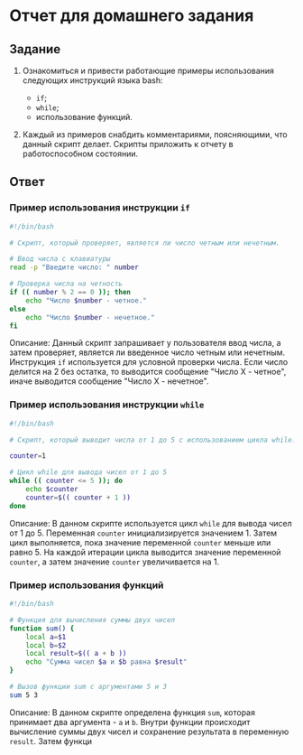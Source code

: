 # Отчет для домашнего задания

## Задание

1. Ознакомиться и привести работающие примеры использования следующих инструкций языка bash:
   - `if`;
   - `while`;
   - использование функций.
   
2. Каждый из примеров снабдить комментариями, поясняющими, что данный скрипт делает. Скрипты приложить к отчету в работоспособном состоянии.

## Ответ

### Пример использования инструкции `if`

```bash
#!/bin/bash

# Скрипт, который проверяет, является ли число четным или нечетным.

# Ввод числа с клавиатуры
read -p "Введите число: " number

# Проверка числа на четность
if (( number % 2 == 0 )); then
    echo "Число $number - четное."
else
    echo "Число $number - нечетное."
fi
```

Описание: Данный скрипт запрашивает у пользователя ввод числа, а затем проверяет, является ли введенное число четным или нечетным. Инструкция `if` используется для условной проверки числа. Если число делится на 2 без остатка, то выводится сообщение "Число X - четное", иначе выводится сообщение "Число X - нечетное".

### Пример использования инструкции `while`

```bash
#!/bin/bash

# Скрипт, который выводит числа от 1 до 5 с использованием цикла while.

counter=1

# Цикл while для вывода чисел от 1 до 5
while (( counter <= 5 )); do
    echo $counter
    counter=$(( counter + 1 ))
done
```

Описание: В данном скрипте используется цикл `while` для вывода чисел от 1 до 5. Переменная `counter` инициализируется значением 1. Затем цикл выполняется, пока значение переменной `counter` меньше или равно 5. На каждой итерации цикла выводится значение переменной `counter`, а затем значение `counter` увеличивается на 1.

### Пример использования функций

```bash
#!/bin/bash

# Функция для вычисления суммы двух чисел
function sum() {
    local a=$1
    local b=$2
    local result=$(( a + b ))
    echo "Сумма чисел $a и $b равна $result"
}

# Вызов функции sum с аргументами 5 и 3
sum 5 3
```

Описание: В данном скрипте определена функция `sum`, которая принимает два аргумента - `a` и `b`. Внутри функции происходит вычисление суммы двух чисел и сохранение результата в переменную `result`. Затем функци